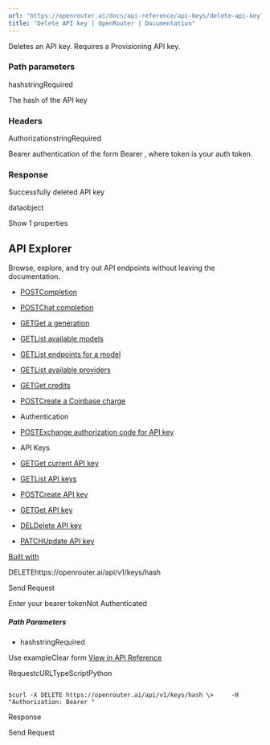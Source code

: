```yaml
---
url: "https://openrouter.ai/docs/api-reference/api-keys/delete-api-key?explorer=true"
title: "Delete API key | OpenRouter | Documentation"
---
```


Deletes an API key. Requires a Provisioning API key.

### Path parameters

hashstringRequired

The hash of the API key

### Headers

AuthorizationstringRequired

Bearer authentication of the form Bearer <token>, where token is your auth token.

### Response

Successfully deleted API key

dataobject

Show 1 properties

## API Explorer

Browse, explore, and try out API endpoints without leaving the documentation.

- [POSTCompletion](https://openrouter.ai/docs/api-reference/completion?explorer=true)
- [POSTChat completion](https://openrouter.ai/docs/api-reference/chat-completion?explorer=true)
- [GETGet a generation](https://openrouter.ai/docs/api-reference/get-a-generation?explorer=true)
- [GETList available models](https://openrouter.ai/docs/api-reference/list-available-models?explorer=true)
- [GETList endpoints for a model](https://openrouter.ai/docs/api-reference/list-endpoints-for-a-model?explorer=true)
- [GETList available providers](https://openrouter.ai/docs/api-reference/list-available-providers?explorer=true)
- [GETGet credits](https://openrouter.ai/docs/api-reference/get-credits?explorer=true)
- [POSTCreate a Coinbase charge](https://openrouter.ai/docs/api-reference/create-a-coinbase-charge?explorer=true)
- Authentication

- [POSTExchange authorization code for API key](https://openrouter.ai/docs/api-reference/authentication/exchange-authorization-code-for-api-key?explorer=true)
- API Keys

- [GETGet current API key](https://openrouter.ai/docs/api-reference/api-keys/get-current-api-key?explorer=true)
- [GETList API keys](https://openrouter.ai/docs/api-reference/api-keys/list-api-keys?explorer=true)
- [POSTCreate API key](https://openrouter.ai/docs/api-reference/api-keys/create-api-key?explorer=true)
- [GETGet API key](https://openrouter.ai/docs/api-reference/api-keys/get-api-key?explorer=true)
- [DELDelete API key](https://openrouter.ai/docs/api-reference/api-keys/delete-api-key?explorer=true)
- [PATCHUpdate API key](https://openrouter.ai/docs/api-reference/api-keys/update-api-key?explorer=true)

[Built with](https://buildwithfern.com/?utm_campaign=buildWith&utm_medium=docs&utm_source=openrouter.ai)

DELETEhttps://openrouter.ai/api/v1/keys/hash

Send Request

Enter your bearer tokenNot Authenticated

##### Path Parameters

- hashstringRequired


Use exampleClear form [View in API Reference](https://openrouter.ai/docs/api-reference/api-keys/delete-api-key)

RequestcURLTypeScriptPython

```code-block text-xs

$curl -X DELETE https://openrouter.ai/api/v1/keys/hash \>     -H "Authorization: Bearer "
```

Response

Send Request